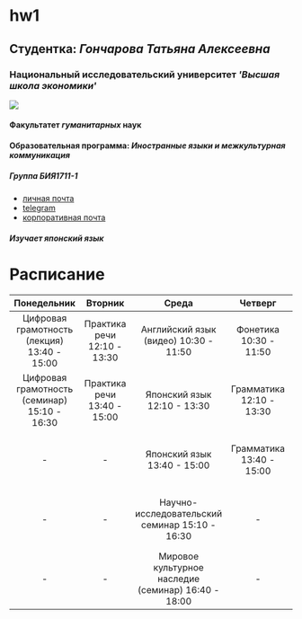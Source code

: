 # hw1
## **Студентка**: _Гончарова Татьяна Алексеевна_
### **Национальный исследовательский университет** _'Высшая школа экономики'_
![](http://abali.ru/wp-content/uploads/2013/06/emblema_vysshej_shkoly_jekonomik_vshje.png)
#### **Факультатет _гуманитарных_ наук**
#### **Образовательная программа**: _Иностранные языки и межкультурная коммуникация_
##### **Группа БИЯ1711-1**
+ [личная почта](mailto:tatiana_gon@mail.ru)
+ [telegram](https://t.me/varenieizroz)
+ [корпоративная почта](mailto:tagoncharova_2@edu.hse.ru)
##### **Изучает _японский_ язык**
# Расписание
Понедельник|Вторник|Среда|Четверг|Пятница|Суббота
:---:|:---:|:---:|:---:|:---:|:---:
Цифровая грамотность (лекция) 13:40 - 15:00|Практика речи 12:10 - 13:30|Английский язык (видео) 10:30 - 11:50|Фонетика 10:30 - 11:50|Практика речи 10:30 - 11:50|Японский язык (через раз) 13:40 - 15:00
Цифровая грамотность (семинар) 15:10 - 16:30|Практика речи 13:40 - 15:00|Японский язык 12:10 - 13:30|Грамматика 12:10 - 13:30|История и культура Великобритании (семинар) 12:10 - 13:30|Латинский язык 15:10 - 16:30
-|-|Японский язык 13:40 - 15:00|Грамматика 13:40 - 15:00|Мировое культурное наследие (лекция) 15:10 - 16:30|-
-|-|Научно-исследовательский семинар 15:10 - 16:30|-|История и культура Великобритании (лекция) 16:40 - 18:00|-
-|-|Мировое культурное наследие (семинар) 16:40 - 18:00|-|-|-
